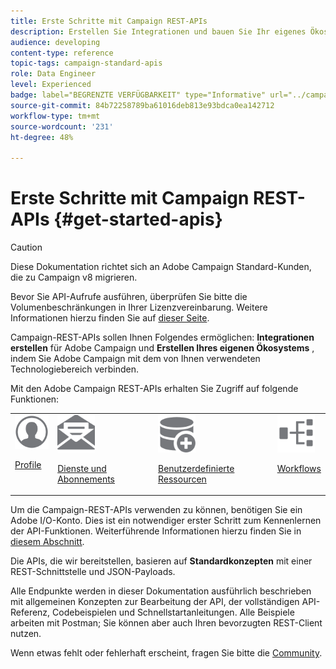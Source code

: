 ```yaml
---
title: Erste Schritte mit Campaign REST-APIs
description: Erstellen Sie Integrationen und bauen Sie Ihr eigenes Ökosystem auf, indem Sie Campaign mit einer Reihe von Technologien verbinden.
audience: developing
content-type: reference
topic-tags: campaign-standard-apis
role: Data Engineer
level: Experienced
badge: label="BEGRENZTE VERFÜGBARKEIT" type="Informative" url="../campaign-standard-migration-home.md" tooltip="Auf Campaign Standard migrierte Benutzer beschränkt"
source-git-commit: 84b72258789ba61016deb813e93bdca0ea142712
workflow-type: tm+mt
source-wordcount: '231'
ht-degree: 48%

---
```


# Erste Schritte mit Campaign REST-APIs {#get-started-apis}

>[!CAUTION]
>
>Diese Dokumentation richtet sich an Adobe Campaign Standard-Kunden, die zu Campaign v8 migrieren.
>
>Bevor Sie API-Aufrufe ausführen, überprüfen Sie bitte die Volumenbeschränkungen in Ihrer Lizenzvereinbarung. Weitere Informationen hierzu finden Sie auf [dieser Seite](https://helpx.adobe.com/de/legal/product-descriptions/campaign-standard.html#ITInfrastructureResourcesbyActiveProfilesTiers).

Campaign-REST-APIs sollen Ihnen Folgendes ermöglichen: **Integrationen erstellen** für Adobe Campaign und **Erstellen Ihres eigenen Ökosystems** , indem Sie Adobe Campaign mit dem von Ihnen verwendeten Technologiebereich verbinden.

Mit den Adobe Campaign REST-APIs erhalten Sie Zugriff auf folgende Funktionen:

<table><tr>
 <td valign="top"><a href="retrieving-profiles.md"><img width="60px" alt="Bedingungen" src="assets/icon_profile.svg"/></a><p><a href="retrieving-profiles.md">Profile</a></p></td>
<td valign="top"><a href="creating-a-service.md"><img width="60px" alt="Bedingungen" src="assets/icon_services.svg"/></a><p><a href="creating-a-service.md">Dienste und Abonnements</a></p></td>
<td valign="top"><a href="interacting-with-custom-resources.md"><img width="60px" alt="Bedingungen" src="assets/icon_customresources.svg"/></a><p><a href="interacting-with-custom-resources.md">Benutzerdefinierte Ressourcen</a></p></td>
<td valign="top"><a href="controlling-a-workflow.md"><img width="60px" alt="Bedingungen" src="assets/icon_workflows.svg"/></a><p><a href="controlling-a-workflow.md">Workflows</a></p></td>
</tr></table>

Um die Campaign-REST-APIs verwenden zu können, benötigen Sie ein Adobe I/O-Konto. Dies ist ein notwendiger erster Schritt zum Kennenlernen der API-Funktionen.
Weiterführende Informationen hierzu finden Sie in [diesem Abschnitt](setting-up-api-access.md).

Die APIs, die wir bereitstellen, basieren auf **Standardkonzepten** mit einer REST-Schnittstelle und JSON-Payloads.

Alle Endpunkte werden in dieser Dokumentation ausführlich beschrieben mit allgemeinen Konzepten zur Bearbeitung der API, der vollständigen API-Referenz, Codebeispielen und Schnellstartanleitungen. Alle Beispiele arbeiten mit Postman; Sie können aber auch Ihren bevorzugten REST-Client nutzen.

Wenn etwas fehlt oder fehlerhaft erscheint, fragen Sie bitte die [Community](https://experienceleaguecommunities.adobe.com/t5/adobe-campaign-standard/ct-p/adobe-campaign-standard-community).
